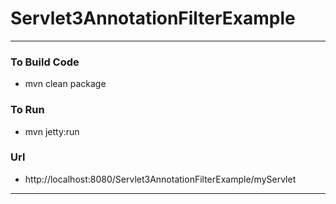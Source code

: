 # Servlet3AnnotationFilterExample

---

### To Build Code 
* mvn clean package 

### To Run 
* mvn jetty:run  

### Url 
* http://localhost:8080/Servlet3AnnotationFilterExample/myServlet

---
